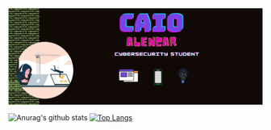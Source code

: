 <img src="git.png"> 

![Anurag's github stats](https://github-readme-stats.vercel.app/api?username=caio-alencar&theme=merko&show_icons=true)
[![Top Langs](https://github-readme-stats.vercel.app/api/top-langs/?username=caio-alencar&layout=compact&theme=merko)](https://github.com/anuraghazra/github-readme-stats)

